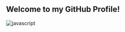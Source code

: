 ## Welcome to my GitHub Profile!

![javascript]("https://cdn.jsdelivr.net/gh/devicons/devicon@latest/icons/javascript/javascript-original.svg")
